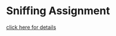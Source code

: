 # Sniffing Assignment


<a href="https://github.com/ghost1412/Programs/blob/master/Hacking/Sniffing/Sniffing_Ashutosh%20Jatav_Chinmay%20Garg.docx"> click here for details </a>
